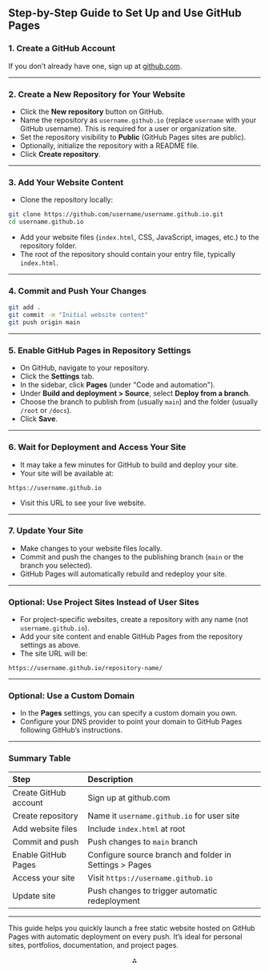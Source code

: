 ## Step-by-Step Guide to Set Up and Use GitHub Pages

### 1. Create a GitHub Account

If you don’t already have one, sign up at [github.com](https://github.com).

---

### 2. Create a New Repository for Your Website

- Click the **New repository** button on GitHub.
- Name the repository as `username.github.io` (replace `username` with your GitHub username). This is required for a user or organization site.
- Set the repository visibility to **Public** (GitHub Pages sites are public).
- Optionally, initialize the repository with a README file.
- Click **Create repository**.

---

### 3. Add Your Website Content

- Clone the repository locally:

```bash
git clone https://github.com/username/username.github.io.git
cd username.github.io
```

- Add your website files (`index.html`, CSS, JavaScript, images, etc.) to the repository folder.
- The root of the repository should contain your entry file, typically `index.html`.

---

### 4. Commit and Push Your Changes

```bash
git add .
git commit -m "Initial website content"
git push origin main
```


---

### 5. Enable GitHub Pages in Repository Settings

- On GitHub, navigate to your repository.
- Click the **Settings** tab.
- In the sidebar, click **Pages** (under "Code and automation").
- Under **Build and deployment > Source**, select **Deploy from a branch**.
- Choose the branch to publish from (usually `main`) and the folder (usually `/root` or `/docs`).
- Click **Save**.

---

### 6. Wait for Deployment and Access Your Site

- It may take a few minutes for GitHub to build and deploy your site.
- Your site will be available at:

```
https://username.github.io
```

- Visit this URL to see your live website.

---

### 7. Update Your Site

- Make changes to your website files locally.
- Commit and push the changes to the publishing branch (`main` or the branch you selected).
- GitHub Pages will automatically rebuild and redeploy your site.

---

### Optional: Use Project Sites Instead of User Sites

- For project-specific websites, create a repository with any name (not `username.github.io`).
- Add your site content and enable GitHub Pages from the repository settings as above.
- The site URL will be:

```
https://username.github.io/repository-name/
```


---

### Optional: Use a Custom Domain

- In the **Pages** settings, you can specify a custom domain you own.
- Configure your DNS provider to point your domain to GitHub Pages following GitHub’s instructions.

---

### Summary Table

| Step | Description |
| :-- | :-- |
| Create GitHub account | Sign up at github.com |
| Create repository | Name it `username.github.io` for user site |
| Add website files | Include `index.html` at root |
| Commit and push | Push changes to `main` branch |
| Enable GitHub Pages | Configure source branch and folder in Settings > Pages |
| Access your site | Visit `https://username.github.io` |
| Update site | Push changes to trigger automatic redeployment |


---

This guide helps you quickly launch a free static website hosted on GitHub Pages with automatic deployment on every push. It’s ideal for personal sites, portfolios, documentation, and project pages.

<div style="text-align: center">⁂</div>

[^1]: https://builtin.com/software-engineering-perspectives/github-pages

[^2]: https://docs.github.com/en/pages/quickstart

[^3]: https://docs.github.com/articles/creating-project-pages-manually

[^4]: https://www.youtube.com/watch?v=QyFcl_Fba-k

[^5]: https://www.youtube.com/watch?v=5XhxR9Vs6zc

[^6]: https://dzone.com/articles/launch-your-website-for-free-a-beginners-guide-to

[^7]: https://docs.github.com/en/pages/getting-started-with-github-pages

[^8]: https://www.linkedin.com/pulse/launch-your-website-free-beginners-guide-github-pages-omgmc

